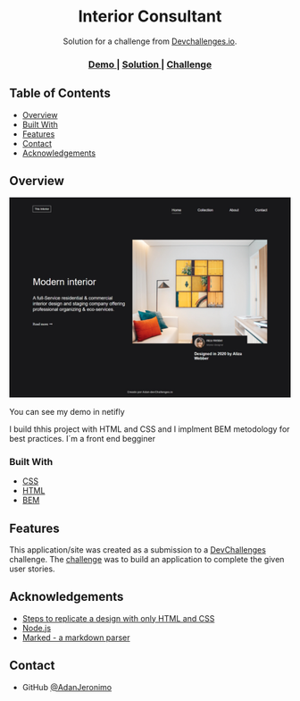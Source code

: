 <!-- Please update value in the {}  -->

<h1 align="center">Interior Consultant</h1>

<div align="center">
   Solution for a challenge from  <a href="http://devchallenges.io" target="_blank">Devchallenges.io</a>.
</div>

<div align="center">
  <h3>
    <a href="https://luminous-cassata-8aeba5.netlify.app">
      Demo
    </a>
    <span> | </span>
    <a href="https://github.com/AdanJeronimo/interior-consultant">
      Solution
    </a>
    <span> | </span>
    <a href="https://devchallenges.io/challenges/hhmesazsqgKXrTkYkt0U">
      Challenge
    </a>
  </h3>
</div>

<!-- TABLE OF CONTENTS -->

## Table of Contents

- [Overview](#overview)
- [Built With](#built-with)
- [Features](#features)
- [Contact](#contact)
- [Acknowledgements](#acknowledgements)

<!-- OVERVIEW -->

## Overview

![screenshot](./img/Macbook%20Pro-1692135095691.jpeg)

You can see my demo in netifly

I build thhis project with HTML and CSS and I implment BEM metodology for best practices.
I´m a front end begginer

### Built With

<!-- This section should list any major frameworks that you built your project using. Here are a few examples.-->

- [CSS](https://developer.mozilla.org)
- [HTML](https://developer.mozilla.org)
- [BEM](https://bem-cheat-sheet.9elements.com/#button)

## Features

<!-- List the features of your application or follow the template. Don't share the figma file here :) -->

This application/site was created as a submission to a [DevChallenges](https://devchallenges.io/challenges) challenge. The [challenge](https://devchallenges.io/challenges/hhmesazsqgKXrTkYkt0U) was to build an application to complete the given user stories.


## Acknowledgements

<!-- This section should list any articles or add-ons/plugins that helps you to complete the project. This is optional but it will help you in the future. For exmpale -->

- [Steps to replicate a design with only HTML and CSS](https://devchallenges-blogs.web.app/how-to-replicate-design/)
- [Node.js](https://nodejs.org/)
- [Marked - a markdown parser](https://github.com/chjj/marked)

## Contact

- GitHub [@AdanJeronimo](https://github.com/AdanJeronimo)
